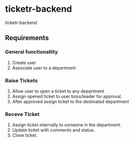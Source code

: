 # ticketr-backend

ticketr-backend

## Requirements

### General functionallity

1. Create user
2. Associate user to a department

### Raise Tickets

1. Allow user to open a ticket to any department
2. Assign opened ticket to user boss/leader for approval.
3. After approved assign ticket to the destinated department

### Receve Ticket

1. Assign ticket internally to someone in the department.
2. Update ticket with comments and status.
3. Close ticket.
